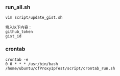 
### run_all.sh

```
vim script/update_gist.sh

填入以下内容：
github_token
gist_id
```

### crontab 
```
crontab -e
0 0 * * * /usr/bin/bash /home/ubuntu/cfProxyIpTest/script/crontab_run.sh
```